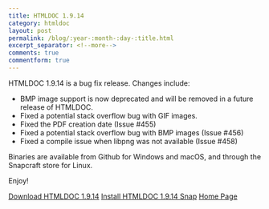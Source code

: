 ```yaml
---
title: HTMLDOC 1.9.14
category: htmldoc
layout: post
permalink: /blog/:year-:month-:day-:title.html
excerpt_separator: <!--more-->
comments: true
commentform: true
---
```


HTMLDOC 1.9.14 is a bug fix release.  Changes include:

- BMP image support is now deprecated and will be removed in a future
  release of HTMLDOC.
- Fixed a potential stack overflow bug with GIF images.
- Fixed the PDF creation date (Issue #455)
- Fixed a potential stack overflow bug with BMP images (Issue #456)
- Fixed a compile issue when libpng was not available (Issue #458)

Binaries are available from Github for Windows and macOS, and through the
Snapcraft store for Linux.

Enjoy!

<a class="btn btn-primary" href="https://github.com/michaelrsweet/htmldoc/releases/tag/v1.9.14">Download HTMLDOC 1.9.14</a>
<a class="btn btn-default" href="https://snapcraft.io/htmldoc">Install HTMLDOC 1.9.14 Snap</a>
<a class="btn btn-default" href="/htmldoc/index.html">Home Page</a>
